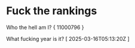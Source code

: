 # Fuck the rankings

Who the hell am I?
{ 11000796 }

What fucking year is it?
[ 2025-03-16T05:13:20Z ]
